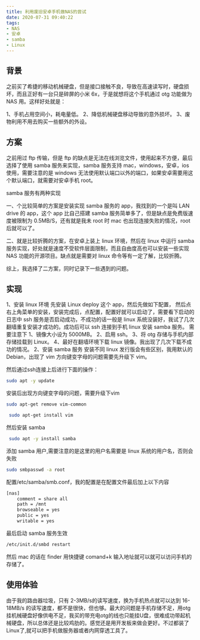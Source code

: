 ```yaml
---
title: 利用废旧安卓手机做NAS的尝试
date: 2020-07-31 09:40:22
tags: 
- NAS 
- 安卓 
- samba 
- Linux
---
```


## 背景

之前买了希捷的移动机械硬盘，但是接口接触不良，导致在高速读写时，硬盘损坏，而且正好有一台只是碎屏的小米 6x，于是就想将这个手机通过 otg 功能做为 NAS 用。这样好处就是：

1、手机占用空间小，耗电量低。
2、降低机械硬盘移动导致的意外损坏。
3、废物利用不用去购买一些额外的外设。

## 方案

之前用过 ftp 传输，但是 ftp 的缺点是无法在线浏览文件，使用起来不方便，最后选择了使用 samba 服务来实现，samba 服务支持 mac，windows，安卓，ios 使用，需要注意的是 windows 无法使用默认端口以外的端口，如果安卓需要用这个默认端口，就需要对安卓手机 root。

samba 服务有两种实现

一、个比较简单的方案是安装实现 samba 服务的 app，我找到的一个是叫 LAN drive 的 app，这个 app 比自己搭建 samba 服务简单多了，但是缺点是免费版速度被限制为 0.5MB/S，还有就是我未 root 时 mac 也出现连接失败的情况，root 后就可以了。

二、就是比较折腾的方案，在安卓上装上 linux 环境，然后在 linux 中运行 samba 服务实现，好处就是速度不受软件层面限制，而且自由度高也可以安装一些实现 NAS 功能的开源项目。缺点就是需要对 linux 命令等有一定了解，比较折腾。

综上，我选择了二方案，同时记录下一些遇到的问题。

## 实现

1、安装 linux 环境
先安装 Linux deploy 这个 app，然后先做如下配置，
然后点右上角菜单的安装，安装完成后，点配置，配置好就可以启动了，需要看下启动的日志中 ssh 服务是否启动成功，不成功的话一般是 linux 系统没装好，我试了几次翻墙重复安装才成功的。成功后可以 ssh 连接到手机 linux 安装 samba 服务。
需要注意下
1、镜像大小设为 5000MB。
2、启用 ssh。
3、将 otg 存储与手机内部存储挂载到 Linux。
4、最好在翻墙环境下载 linux 镜像。我出现了几次下载不成功的情况。
2、安装 samba 服务
安装不同 linux 发行版会有些区别，我用默认的 Debian，出现了 vim 方向键变字母的问题需要先升级下 vim。

然后通过ssh连接上后进行下面的操作：

```bash
sudo apt -y update
```

安装后出现方向键变字母的问题，需要升级下vim

```bash
sudo apt-get remove vim-common
```

```bash
 sudo apt-get install vim
```

然后安装 samba

```bash
 sudo apt -y install samba
```

添加 samba 用户,需要注意的是这里的用户名需要是 linux 系统的用户名，否则会失败

```bash
sudo smbpasswd -a root
```

配置/etc/samba/smb.conf，我的配置是在配置文件最后加上以下内容

```bash
[nas]
    comment = share all
    path = /mnt
    browseable = yes
    public = yes
    writable = yes
```

最后启动 samba 服务生效

```bash
/etc/init.d/smbd restart
```

然后 mac 的话在 finder 用快捷键 comand+k 输入地址就可以就可以访问手机的存储了。

## 使用体验

由于我的路由器垃圾，只有 2-3MB/s的读写速度，换为手机热点就可以达到 16-18MB/s 的读写速度，都不是很快，但也够。最大的问题是手机存储不足，用otg挂机械硬盘好像供电不足，我买的带充电otg的线也只能挂U盘，很难成功带起机械硬盘，所以总体还是比较鸡肋的。感觉还是用开发板来做会更好。不过都装了Linux了,就可以把手机做服务器或者内网穿透工具了。
